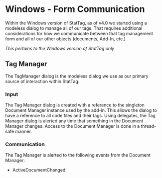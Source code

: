 # Windows - Form Communication

Within the Windows version of StatTag, as of v4.0 we started using a modeless dialog to manage all of our tags.  That requires additional considerations for how we communicate between that tag management form and all of our other objects (documents, Add-In, etc.)

*This pertains to the Windows version of StatTag only*

## Tag Manager
The TagManager dialog is the modeless dialog we use as our primary source of interaction within StatTag.

### Input
The Tag Manager dialog is created with a reference to the singleton Document Manager instance used by the add-in.  This allows the dialog to have a reference to all code files and their tags.  Using delegates, the Tag Manager dialog is alerted any time that something in the Document Manager changes.  Access to the Document Manager is done in a thread-safe manner.

### Communication
The Tag Manager is alerted to the following events from the Document Manager:

* ActiveDocumentChanged
